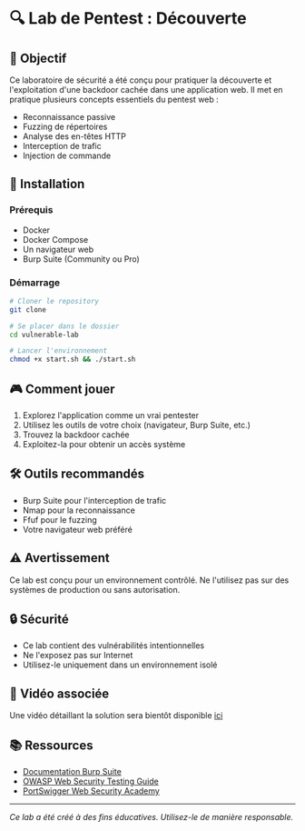 # 🔍 Lab de Pentest : Découverte 

## 🎯 Objectif
Ce laboratoire de sécurité a été conçu pour pratiquer la découverte et l'exploitation d'une backdoor cachée dans une application web. Il met en pratique plusieurs concepts essentiels du pentest web :
- Reconnaissance passive
- Fuzzing de répertoires
- Analyse des en-têtes HTTP
- Interception de trafic
- Injection de commande

## 🚀 Installation

### Prérequis
- Docker
- Docker Compose
- Un navigateur web
- Burp Suite (Community ou Pro)

### Démarrage
```bash
# Cloner le repository
git clone 

# Se placer dans le dossier
cd vulnerable-lab

# Lancer l'environnement
chmod +x start.sh && ./start.sh
```
## 🎮 Comment jouer

1. Explorez l'application comme un vrai pentester
2. Utilisez les outils de votre choix (navigateur, Burp Suite, etc.)
3. Trouvez la backdoor cachée
4. Exploitez-la pour obtenir un accès système

## 🛠️ Outils recommandés
- Burp Suite pour l'interception de trafic
- Nmap pour la reconnaissance
- Ffuf pour le fuzzing
- Votre navigateur web préféré

## ⚠️ Avertissement
Ce lab est conçu pour un environnement contrôlé. Ne l'utilisez pas sur des systèmes de production ou sans autorisation.

## 🔒 Sécurité
- Ce lab contient des vulnérabilités intentionnelles
- Ne l'exposez pas sur Internet
- Utilisez-le uniquement dans un environnement isolé

## 🎥 Vidéo associée
Une vidéo détaillant la solution sera bientôt disponible [ici](https://www.youtube.com/@Fransosiche)

## 📚 Ressources
- [Documentation Burp Suite](https://portswigger.net/burp/documentation)
- [OWASP Web Security Testing Guide](https://owasp.org/www-project-web-security-testing-guide/)
- [PortSwigger Web Security Academy](https://portswigger.net/web-security)
---

*Ce lab a été créé à des fins éducatives. Utilisez-le de manière responsable.* 
